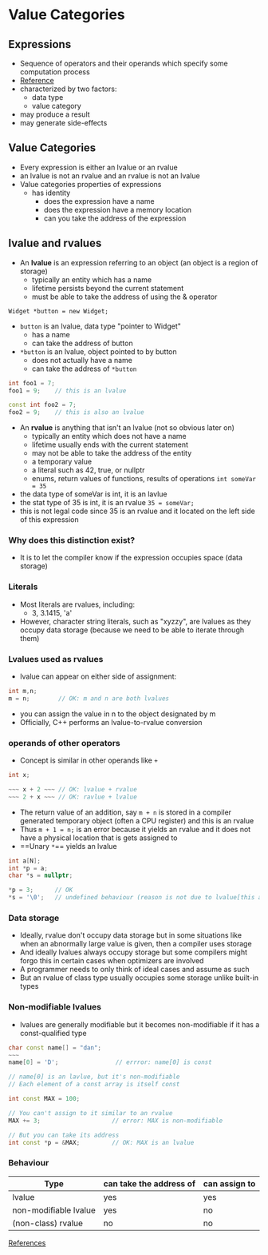 # Value Categories

## Expressions
- Sequence of operators and their operands which specify some computation process
- [Reference](https://en.cppreference.com/w/cpp/language/expressions)
- characterized by two factors:
	- data type
	- value category
- may produce a result
- may generate side-effects

## Value Categories
- Every expression is either an lvalue or an rvalue
- an lvalue is not an rvalue and an rvalue is not an lvalue
- Value categories properties of expressions
	- has identity
		- does the expression have a name
		- does the expression have a memory location
		- can you take the address of the expression

## lvalue and rvalues
- An **lvalue** is an expression referring to an object (an object is a region of storage)
	- typically an entity which has a name
	- lifetime persists beyond the current statement
	- must be able to take the address of using the & operator

`Widget *button = new Widget;`
- `button` is an lvalue, data type "pointer to Widget"
	- has a name
	- can take the address of button
- `*button` is an lvalue, object pointed to by button
	- does not actually have a name
	- can take the address of `*button`
```c++
int foo1 = 7;
foo1 = 9;    // this is an lvalue

const int foo2 = 7;
foo2 = 9;    // this is also an lvalue
```

-  An **rvalue** is anything that isn't an lvalue (not so obvious later on)
	- typically an entity which does not have a name
	- lifetime usually ends with the current statement
	- may not be able to take the address of the entity
	- a temporary value
	- a literal such as 42, true, or nullptr
	- enums, return values of functions, results of operations
`int someVar = 35`
- the data type of someVar is int, it is an lavlue
- the stat type of 35 is int, it is an rvalue
`35 = someVar;`
- this is not legal code since 35 is an rvalue and it located on the left side of this expression

### Why does this distinction exist?
- It is to let the compiler know if the expression occupies space (data storage)

### Literals
- Most literals are rvalues, including:
	-  3, 3.1415, 'a'
- However, character string literals, such as "xyzzy", are lvalues as they occupy data storage (because we need to be able to iterate through them)

### Lvalues used as rvalues
- lvalue can appear on either side of assignment:
```c++
int m,n;
m = n;        // OK: m and n are both lvalues
```
- you can assign the value in n to the object designated by m
- Officially, C++ performs an lvalue-to-rvalue conversion

### operands of other operators
- Concept is similar in other operands like `+`
```c++
int x;

~~~ x + 2 ~~~ // OK: lvalue + rvalue
~~~ 2 + x ~~~ // OK: ravlue + lvalue
```
- The return value of an addition, say `m + n` is stored in a compiler generated temporary object (often a CPU register) and this is an rvalue
- Thus `m + 1 = n;` is an error because it yields an rvalue and it does not have a physical location that is gets assigned to
- ==Unary `*`== yields an lvalue
```c++
int a[N];
int *p = a;
char *s = nullptr;

*p = 3;      // OK
*s = '\0';   // undefined behaviour (reason is not due to lvalue[this assignment is fine] but simply because s is a null pointer)
```

### Data storage
- Ideally, rvalue don't occupy data storage but in some situations like when an abnormally large value is given, then a compiler uses storage
- And ideally lvalues always occupy storage but some compilers might forgo this in certain cases when optimizers are involved
- A programmer needs to only think of ideal cases and assume as such
- But an rvalue of class type usually occupies some storage unlike built-in types

### Non-modifiable lvalues
- lvalues are generally modifiable but it becomes non-modifiable if it has a const-qualified type
```c++
char const name[] = "dan";
~~~
name[0] = 'D';                // errror: name[0] is const

// name[0] is an lavlue, but it's non-modifiable
// Each element of a const array is itself const

int const MAX = 100;

// You can't assign to it similar to an rvalue
MAX += 3;                    // error: MAX is non-modifiable

// But you can take its address
int const *p = &MAX;         // OK: MAX is an lvalue
```

### Behaviour
| Type                    | can take the address of | can assign to |
| ----------------------- | ----------------------- | ------------- |
| lvalue                  | yes                     | yes           |
| non-modifiable lvalue | yes                     | no            |
| (non-class) rvalue      | no                      | no            |

[References](https://github.com/TejasViswa/PIC10B_Disc1B_Disc2B/blob/main/Week_1/Pointers_and_memory.md#references)
